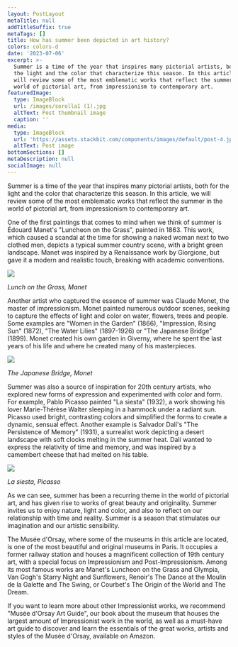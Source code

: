 ```yaml
---
layout: PostLayout
metaTitle: null
addTitleSuffix: true
metaTags: []
title: How has summer been depicted in art history?
colors: colors-d
date: '2023-07-06'
excerpt: >-
  Summer is a time of the year that inspires many pictorial artists, both for
  the light and the color that characterize this season. In this article, we
  will review some of the most emblematic works that reflect the summer in the
  world of pictorial art, from impressionism to contemporary art.
featuredImage:
  type: ImageBlock
  url: /images/sorolla1 (1).jpg
  altText: Post thumbnail image
  caption: ''
media:
  type: ImageBlock
  url: 'https://assets.stackbit.com/components/images/default/post-4.jpeg'
  altText: Post image
bottomSections: []
metaDescription: null
socialImage: null
---
```

Summer is a time of the year that inspires many pictorial artists, both for the light and the color that characterize this season. In this article, we will review some of the most emblematic works that reflect the summer in the world of pictorial art, from impressionism to contemporary art.

One of the first paintings that comes to mind when we think of summer is Édouard Manet's "Luncheon on the Grass", painted in 1863. This work, which caused a scandal at the time for showing a naked woman next to two clothed men, depicts a typical summer country scene, with a bright green landscape. Manet was inspired by a Renaissance work by Giorgione, but gave it a modern and realistic touch, breaking with academic conventions.

![](https://historia-arte.com/_/eyJ0eXAiOiJKV1QiLCJhbGciOiJIUzI1NiJ9.eyJpbSI6WyJcL2FydHdvcmtcL2ltYWdlRmlsZVwvZGVzYXl1bm8tbWFuZXQuanBnIiwicmVzaXplLDI1MDB8Zm9ybWF0LHdlYnAiXX0.9WzoW1ACpTN3HS0y9IzIsOns2gvwUdJKvEFTYRWO1-g.webp)

*Lunch on the Grass, Manet*

Another artist who captured the essence of summer was Claude Monet, the master of impressionism. Monet painted numerous outdoor scenes, seeking to capture the effects of light and color on water, flowers, trees and people. Some examples are "Women in the Garden" (1866), "Impression, Rising Sun" (1872), "The Water Lilies" (1897-1926) or "The Japanese Bridge" (1899). Monet created his own garden in Giverny, where he spent the last years of his life and where he created many of his masterpieces.

![](https://historia-arte.com/_/eyJ0eXAiOiJKV1QiLCJhbGciOiJIUzI1NiJ9.eyJpbSI6WyJcL2FydHdvcmtcL2ltYWdlRmlsZVwvNjJlMWFmYTJiYWU1NS5qcGciLCJyZXNpemUsMjAwMCwyMDAwIl19.B6nUg57QdpxKCJfciYGPWEoeEQzLntn1nRjFsmw1PsA.jpg)

*The Japanese Bridge, Monet*

Summer was also a source of inspiration for 20th century artists, who explored new forms of expression and experimented with color and form. For example, Pablo Picasso painted "La siesta" (1932), a work showing his lover Marie-Thérèse Walter sleeping in a hammock under a radiant sun. Picasso used bright, contrasting colors and simplified the forms to create a dynamic, sensual effect. Another example is Salvador Dalí's "The Persistence of Memory" (1931), a surrealist work depicting a desert landscape with soft clocks melting in the summer heat. Dalí wanted to express the relativity of time and memory, and was inspired by a camembert cheese that had melted on his table.

![](https://arthive.net/res/media/img/oy800/work/523/259682@2x.jpg)

*La siesta, Picasso*

As we can see, summer has been a recurring theme in the world of pictorial art, and has given rise to works of great beauty and originality. Summer invites us to enjoy nature, light and color, and also to reflect on our relationship with time and reality. Summer is a season that stimulates our imagination and our artistic sensibility.

The Musée d'Orsay, where some of the museums in this article are located, is one of the most beautiful and original museums in Paris. It occupies a former railway station and houses a magnificent collection of 19th century art, with a special focus on Impressionism and Post-Impressionism. Among its most famous works are Manet's Luncheon on the Grass and Olympia, Van Gogh's Starry Night and Sunflowers, Renoir's The Dance at the Moulin de la Galette and The Swing, or Courbet's The Origin of the World and The Dream.

If you want to learn more about other Impressionist works, we recommend "Musée d'Orsay Art Guide", our book about the museum that houses the largest amount of Impressionist work in the world, as well as a must-have art guide to discover and learn the essentials of the great works, artists and styles of the Musée d'Orsay, available on Amazon.
